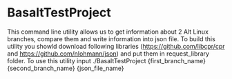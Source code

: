 # BasaltTestProject
This command line utility allows us to get information about 2 Alt Linux branches, compare them and write information into json file. To build this utility you showld download following libraries (https://github.com/libcpr/cpr and https://github.com/nlohmann/json) and put them in request_library folder. 
To use this utility input ./BasaltTestProject {first_branch_name} {second_branch_name} {json_file_name}
